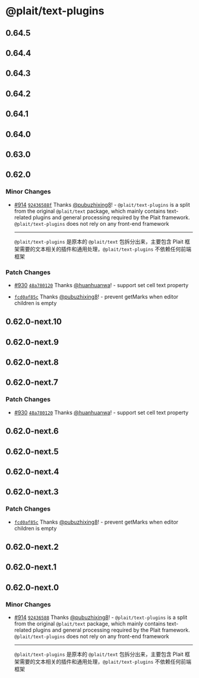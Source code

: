 # @plait/text-plugins

## 0.64.5

## 0.64.4

## 0.64.3

## 0.64.2

## 0.64.1

## 0.64.0

## 0.63.0

## 0.62.0

### Minor Changes

-   [#914](https://github.com/worktile/plait/pull/914) [`92436588f`](https://github.com/worktile/plait/commit/92436588fa95557474c8ebc0c282330376622fb4) Thanks [@pubuzhixing8](https://github.com/pubuzhixing8)! - `@plait/text-plugins` is a split from the original `@plait/text` package, which mainly contains text-related plugins and general processing required by the Plait framework. `@plait/text-plugins` does not rely on any front-end framework

    ***

    `@plait/text-plugins` 是原本的 `@plait/text` 包拆分出来，主要包含 Plait 框架需要的文本相关的插件和通用处理，`@plait/text-plugins` 不依赖任何前端框架

### Patch Changes

-   [#930](https://github.com/worktile/plait/pull/930) [`48a780120`](https://github.com/worktile/plait/commit/48a780120c4ed9d2106dc2e153fd30840a1953f2) Thanks [@huanhuanwa](https://github.com/huanhuanwa)! - support set cell text property

*   [`fcd0af85c`](https://github.com/worktile/plait/commit/fcd0af85c695b8ac52cd49388b663a15ce2f8cbf) Thanks [@pubuzhixing8](https://github.com/pubuzhixing8)! - prevent getMarks when editor children is empty

## 0.62.0-next.10

## 0.62.0-next.9

## 0.62.0-next.8

## 0.62.0-next.7

### Patch Changes

-   [#930](https://github.com/worktile/plait/pull/930) [`48a780120`](https://github.com/worktile/plait/commit/48a780120c4ed9d2106dc2e153fd30840a1953f2) Thanks [@huanhuanwa](https://github.com/huanhuanwa)! - support set cell text property

## 0.62.0-next.6

## 0.62.0-next.5

## 0.62.0-next.4

## 0.62.0-next.3

### Patch Changes

-   [`fcd0af85c`](https://github.com/worktile/plait/commit/fcd0af85c695b8ac52cd49388b663a15ce2f8cbf) Thanks [@pubuzhixing8](https://github.com/pubuzhixing8)! - prevent getMarks when editor children is empty

## 0.62.0-next.2

## 0.62.0-next.1

## 0.62.0-next.0

### Minor Changes

-   [#914](https://github.com/worktile/plait/pull/914) [`92436588`](https://github.com/worktile/plait/commit/92436588fa95557474c8ebc0c282330376622fb4) Thanks [@pubuzhixing8](https://github.com/pubuzhixing8)! - `@plait/text-plugins` is a split from the original `@plait/text` package, which mainly contains text-related plugins and general processing required by the Plait framework. `@plait/text-plugins` does not rely on any front-end framework

    ***

    `@plait/text-plugins` 是原本的 `@plait/text` 包拆分出来，主要包含 Plait 框架需要的文本相关的插件和通用处理，`@plait/text-plugins` 不依赖任何前端框架
